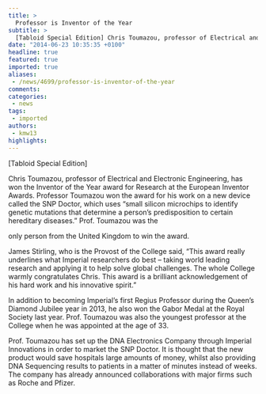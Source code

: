 ```yaml
---
title: >
  Professor is Inventor of the Year
subtitle: >
  [Tabloid Special Edition] Chris Toumazou, professor of Electrical and Electronic Engineering, has won the Inventor of the Year award for Research at the European Inventor Awards.
date: "2014-06-23 10:35:35 +0100"
headline: true
featured: true
imported: true
aliases:
 - /news/4699/professor-is-inventor-of-the-year
comments:
categories:
 - news
tags:
 - imported
authors:
 - kmw13
highlights:
---
```


[Tabloid Special Edition]

Chris Toumazou, professor of Electrical and Electronic Engineering, has won the Inventor of the Year award for Research at the European Inventor Awards. Professor Toumazou won the award for his work on a new device called the SNP Doctor, which uses “small silicon microchips to identify genetic mutations that determine a person’s predisposition to certain hereditary diseases.” Prof. Toumazou was the

only person from the United Kingdom to win the award.

James Stirling, who is the Provost of the College said, “This award really underlines what Imperial researchers do best – taking world leading research and applying it to help solve global challenges. The whole College warmly congratulates Chris. This award is a brilliant acknowledgement of his hard work and his innovative spirit.”

In addition to becoming Imperial’s first Regius Professor during the Queen’s Diamond Jubilee year in 2013, he also won the Gabor Medal at the Royal Society last year. Prof. Toumazou was also the youngest professor at the College when he was appointed at the age of 33.

Prof. Toumazou has set up the DNA Electronics Company through Imperial Innovations in order to market the SNP Doctor. It is thought that the new product would save hospitals large amounts of money, whilst also providing DNA Sequencing results to patients in a matter of minutes instead of weeks. The company has already announced collaborations with major firms such as Roche and Pfizer.
